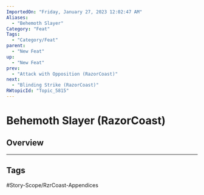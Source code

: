 ```yaml
---
ImportedOn: "Friday, January 27, 2023 12:02:47 AM"
Aliases:
  - "Behemoth Slayer"
Category: "Feat"
Tags:
  - "Category/Feat"
parent:
  - "New Feat"
up:
  - "New Feat"
prev:
  - "Attack with Opposition (RazorCoast)"
next:
  - "Blinding Strike (RazorCoast)"
RWtopicId: "Topic_5815"
---
```

# Behemoth Slayer (RazorCoast)
## Overview

---
## Tags
#Story-Scope/RzrCoast-Appendices


